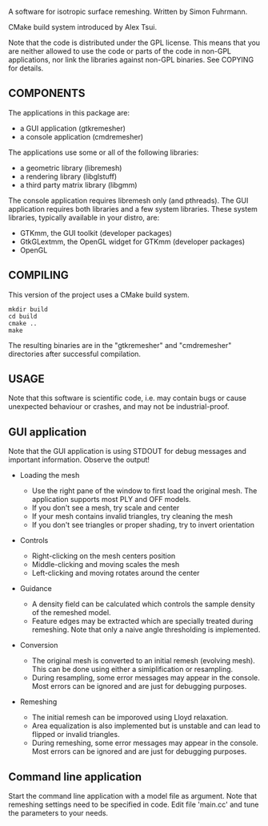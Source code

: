 A software for isotropic surface remeshing.
Written by Simon Fuhrmann.

CMake build system introduced by Alex Tsui.

Note that the code is distributed under the GPL license. This means
that you are neither allowed to use the code or parts of the code in
non-GPL applications, nor link the libraries against non-GPL binaries.
See COPYING for details.


COMPONENTS
----------------------------------------------------------------------

The applications in this package are:

 - a GUI application (gtkremesher)
 - a console application (cmdremesher)

The applications use some or all of the following libraries:

 - a geometric library (libremesh)
 - a rendering library (libglstuff)
 - a third party matrix library (libgmm)

The console application requires libremesh only (and pthreads).
The GUI application requires both libraries and a few system libraries.
These system libraries, typically available in your distro, are:

 - GTKmm, the GUI toolkit (developer packages)
 - GtkGLextmm, the OpenGL widget for GTKmm (developer packages)
 - OpenGL


COMPILING
----------------------------------------------------------------------

This version of the project uses a CMake build system.

    mkdir build
    cd build
    cmake ..
    make

The resulting binaries are in the "gtkremesher" and "cmdremesher"
directories after successful compilation.


USAGE
----------------------------------------------------------------------

Note that this software is scientific code, i.e. may contain bugs or
cause unexpected behaviour or crashes, and may not be industrial-proof.

GUI application
---------------

Note that the GUI application is using STDOUT for debug messages
and important information. Observe the output!

 - Loading the mesh
   - Use the right pane of the window to first load the original mesh.
     The application supports most PLY and OFF models.
   - If you don't see a mesh, try scale and center
   - If your mesh contains invalid triangles, try cleaning the mesh
   - If you don't see triangles or proper shading, try to invert orientation

 - Controls
   - Right-clicking on the mesh centers position
   - Middle-clicking and moving scales the mesh
   - Left-clicking and moving rotates around the center

 - Guidance
   - A density field can be calculated which controls the
     sample density of the remeshed model.
   - Feature edges may be extracted which are specially treated
     during remeshing. Note that only a naive angle thresholding
     is implemented.

 - Conversion
   - The original mesh is converted to an initial remesh (evolving mesh).
     This can be done using either a simiplification or resampling.
   - During resampling, some error messages may appear in the console.
     Most errors can be ignored and are just for debugging purposes.

 - Remeshing
   - The initial remesh can be imporoved using Lloyd relaxation.
   - Area equalization is also implemented but is unstable
     and can lead to flipped or invalid triangles.
   - During remeshing, some error messages may appear in the console.
     Most errors can be ignored and are just for debugging purposes.

Command line application
------------------------

Start the command line application with a model file as argument.
Note that remeshing settings need to be specified in code. Edit
file 'main.cc' and tune the parameters to your needs.
